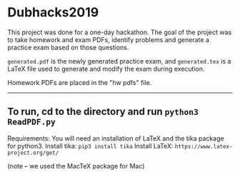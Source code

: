 # Dubhacks2019
This project was done for a one-day hackathon. The goal of the project was to take homework and exam PDFs, identify problems and generate a practice exam based on those questions.

```generated.pdf``` is the newly generated practice exam, and ```generated.tex``` is a LaTeX file used to generate and modify the exam during execution.

Homework PDFs are placed in the "hw pdfs" file.

---
To run, cd to the directory and run ```python3 ReadPDF.py```
---
Requirements:
You will need an installation of LaTeX and the tika package for python3.
Install tika: ```pip3 install tika```
Install LaTeX: ```https://www.latex-project.org/get/```

(note – we used the MacTeX package for Mac)
